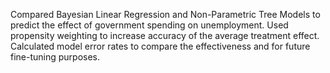 Compared Bayesian Linear Regression and Non-Parametric Tree Models to predict the effect of government spending on unemployment. Used propensity weighting to increase accuracy of the average treatment effect. Calculated model error rates to compare the effectiveness and for future fine-tuning purposes.

